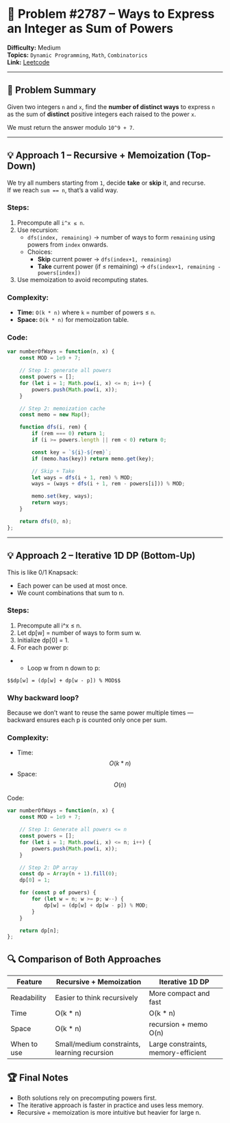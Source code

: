 # 🧩 Problem #2787 – Ways to Express an Integer as Sum of Powers

**Difficulty:** Medium  
**Topics:** `Dynamic Programming`, `Math`, `Combinatorics`  
**Link:** [Leetcode](https://leetcode.com/problems/ways-to-express-an-integer-as-sum-of-powers/description/)

---

## 📜 Problem Summary
Given two integers `n` and `x`, find the **number of distinct ways** to express `n` as the sum of **distinct** positive integers each raised to the power `x`.

We must return the answer modulo `10^9 + 7`.

---

## 💡 Approach 1 – **Recursive + Memoization (Top-Down)**

We try all numbers starting from `1`, decide **take** or **skip** it, and recurse.  
If we reach `sum == n`, that’s a valid way.

### Steps:
1. Precompute all `i^x ≤ n`.
2. Use recursion:
   - `dfs(index, remaining)` → number of ways to form `remaining` using powers from `index` onwards.
   - Choices:
     - **Skip** current power → `dfs(index+1, remaining)`
     - **Take** current power (if ≤ remaining) → `dfs(index+1, remaining - powers[index])`
3. Use memoization to avoid recomputing states.

### Complexity:
- **Time:** `O(k * n)` where `k` = number of powers ≤ `n`.
- **Space:** `O(k * n)` for memoization table.

### Code:
```javascript
var numberOfWays = function(n, x) {
    const MOD = 1e9 + 7;

    // Step 1: generate all powers
    const powers = [];
    for (let i = 1; Math.pow(i, x) <= n; i++) {
        powers.push(Math.pow(i, x));
    }

    // Step 2: memoization cache
    const memo = new Map();

    function dfs(i, rem) {
        if (rem === 0) return 1;
        if (i >= powers.length || rem < 0) return 0;

        const key = `${i}-${rem}`;
        if (memo.has(key)) return memo.get(key);

        // Skip + Take
        let ways = dfs(i + 1, rem) % MOD;
        ways = (ways + dfs(i + 1, rem - powers[i])) % MOD;

        memo.set(key, ways);
        return ways;
    }

    return dfs(0, n);
};
```

---

## 💡 Approach 2 – Iterative 1D DP (Bottom-Up)

This is like 0/1 Knapsack:
- Each power can be used at most once.
- We count combinations that sum to n.

### Steps:
1. Precompute all i^x ≤ n.
2. Let dp[w] = number of ways to form sum w.
3. Initialize dp[0] = 1.
4. For each power p:
- - Loop w from n down to p: 
```text
$$dp[w] = (dp[w] + dp[w - p]) % MOD$$
```

### Why backward loop?
Because we don’t want to reuse the same power multiple times — backward ensures each p is counted only once per sum.

### Complexity:
- Time: $$O(k * n)$$
- Space: $$O(n)$$

Code:
```javascript []
var numberOfWays = function(n, x) {
    const MOD = 1e9 + 7;

    // Step 1: Generate all powers <= n
    const powers = [];
    for (let i = 1; Math.pow(i, x) <= n; i++) {
        powers.push(Math.pow(i, x));
    }

    // Step 2: DP array
    const dp = Array(n + 1).fill(0);
    dp[0] = 1;

    for (const p of powers) {
        for (let w = n; w >= p; w--) {
            dp[w] = (dp[w] + dp[w - p]) % MOD;
        }
    }

    return dp[n];
};
```

## 🔍 Comparison of Both Approaches


| Feature |	Recursive + Memoization |	Iterative 1D DP |
|----------|----------|----------|
| Readability |	Easier to think recursively |	More compact and fast |
| Time |	O(k * n) |	O(k * n) |
| Space |	O(k * n) | recursion + memo	O(n) |
| When to use |	Small/medium constraints, learning recursion |	Large constraints, memory-efficient |

## 🏆 Final Notes

- Both solutions rely on precomputing powers first.
- The iterative approach is faster in practice and uses less memory.
- Recursive + memoization is more intuitive but heavier for large n.
